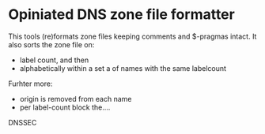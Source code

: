 # Opiniated DNS zone file formatter

This tools (re)formats zone files keeping comments and $-pragmas intact.
It also sorts the zone file on:

* label count, and then
* alphabetically within a set a of names with the same labelcount

Furhter more:

* origin is removed from each name
* per label-count block the....

DNSSEC

